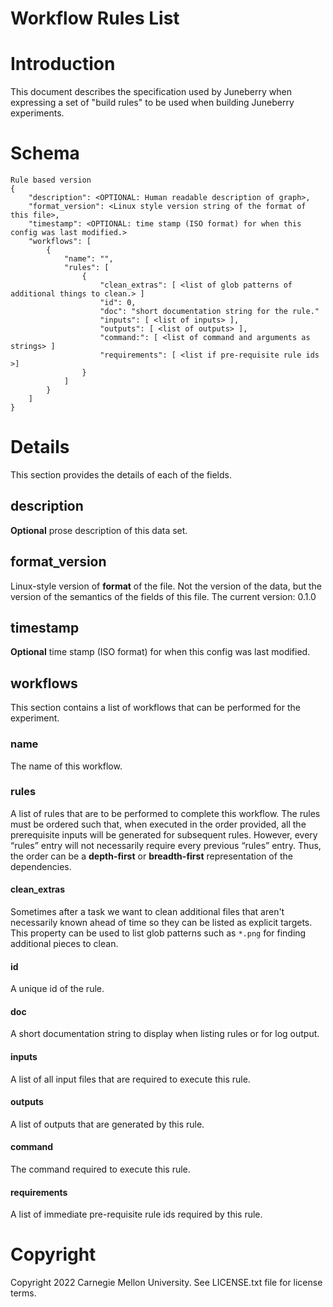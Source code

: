 Workflow Rules List
===============

# Introduction

This document describes the specification used by Juneberry when expressing a set of "build rules" to
be used when building Juneberry experiments.

# Schema

```
Rule based version
{
    "description": <OPTIONAL: Human readable description of graph>,
    "format_version": <Linux style version string of the format of this file>,
    "timestamp": <OPTIONAL: time stamp (ISO format) for when this config was last modified.>
    "workflows": [
        {
            "name": "",
            "rules": [
                {
                    "clean_extras": [ <list of glob patterns of additional things to clean.> ]
                    "id": 0,
                    "doc": "short documentation string for the rule."
                    "inputs": [ <list of inputs> ],
                    "outputs": [ <list of outputs> ],
                    "command:": [ <list of command and arguments as strings> ]
                    "requirements": [ <list if pre-requisite rule ids >]
                }
            ]
        }
    ]
}
```

# Details
This section provides the details of each of the fields.

## description
**Optional** prose description of this data set.

## format_version
Linux-style version of **format** of the file. Not the version of 
the data, but the version of the semantics of the fields of this file. 
The current version: 0.1.0

## timestamp
**Optional** time stamp (ISO format) for when this config was last modified.

## workflows
This section contains a list of workflows that can be performed for the experiment.

### name
The name of this workflow.

### rules
A list of rules that are to be performed to complete this workflow.  The rules must be ordered such that, when executed
in the order provided, all the prerequisite inputs will be generated for subsequent rules. However, every “rules” entry
will not necessarily require every previous “rules” entry. Thus, the order can be a **depth-first** or **breadth-first**
representation of the dependencies.

#### clean_extras
Sometimes after a task we want to clean additional files that aren't necessarily known
ahead of time so they can be listed as explicit targets.  This property can be used
to list glob patterns such as `*.png` for finding additional pieces to clean.

#### id
A unique id of the rule.

#### doc
A short documentation string to display when listing rules or for log output.

#### inputs
A list of all input files that are required to execute this rule.

#### outputs
A list of outputs that are generated by this rule.

#### command
The command required to execute this rule.

#### requirements
A list of immediate pre-requisite rule ids required by this rule.


# Copyright

Copyright 2022 Carnegie Mellon University.  See LICENSE.txt file for license terms.
